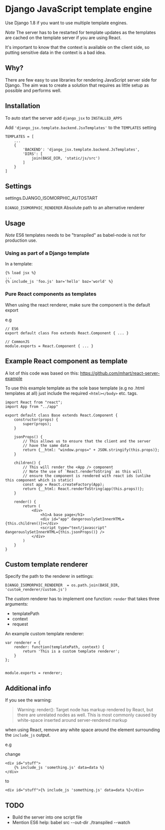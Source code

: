 # Django JavaScript template engine

Use Django 1.8 if you want to use multiple template engines.

*Note* The server has to be restarted for template updates as the templates are cached on the template server if you are using React.

It's important to know that the context is available on the client side, so putting sensitive data in the context is a bad idea.

## Why?

There are few easy to use libraries for rendering JavaScript server side for Django.
The aim was to create a solution that requires as little setup as possible and performs well.


## Installation

To auto start the server add `django_jsx` to `INSTALLED_APPS`

Add `'django_jsx.template.backend.JsxTemplates'` to the `TEMPLATES` setting

    TEMPLATES = [
        ...
        {
            'BACKEND': 'django_jsx.template.backend.JsTemplates',
            'DIRS': [
                join(BASE_DIR, 'static/js/src')
            ]
        }
    ]
    

## Settings

settings.DJANGO_ISOMORPHIC_AUTOSTART

`DJANGO_ISOMORPHIC_RENDERER`
Absolute path to an alternative renderer



## Usage

*Note* ES6 templates needs to be "transpiled" as babel-node is not for production use.



### Using as part of a Django template

In a template:

    {% load jsx %}
    ...
    {% include_js 'foo.js' bar='hello' baz='world' %}


### Pure React components as templates

When using the react renderer, make sure the component is the default export

e.g 

    // ES6
    export default class Foo extends React.Component { ... }

    // CommonJS
    module.exports = React.Component { ... }


## Example React component as template

A lot of this code was based on this: https://github.com/mhart/react-server-example

To use this example template as the sole base template (e.g no .html templates at all)
just include the required `<html></body>` etc. tags.
    
    import React from "react";
    import App from "../app"
    
    export default class Base extends React.Component {
        constructor(props) {
            super(props);
        }
    
        jsonProps() {
            // This allows us to ensure that the client and the server
            // have the same data
            return {__html: "window.props=" + JSON.stringify(this.props)};
        }
    
        children() {
            // This will render the <App /> component
            // Note the use of `React.renderToString` as this will
            // ensure the component is rendered with react ids (unlike this component which is static)
            const app = React.createFactory(App);
            return {__html: React.renderToString(app(this.props))};
        }
    
        render() {
            return (
                <div>
                    <h1>A base page</h1>
                    <div id="app" dangerouslySetInnerHTML={this.children()}></div>
                    <script type="text/javascript" dangerouslySetInnerHTML={this.jsonProps()} />
                </div>
            )
        }
    }


## Custom template renderer

Specify the path to the renderer in settings:

    DJANGO_ISOMORPHIC_RENDERER  = os.path.join(BASE_DIR, 'custom_renderer/custom.js')

The custom renderer has to implement one function: `render` that takes three arguments:

*  templatePath
*  context
*  request

An example custom template renderer:

    var renderer = {
        render: function(templatePath, context) {
            return 'This is a custom template renderer';
        }
    };
    
    
    module.exports = renderer;


## Additional info

If you see the warning:

> Warning: render(): Target node has markup rendered by React, but there are unrelated nodes as well. This is most commonly caused by white-space inserted around server-rendered markup

when using React, remove any white space around the element surrounding the `include_js` output.

e.g

change

    <div id="stuff">
        {% include_js 'something.js' data=data %}
    </div>

to

    <div id="stuff">{% include_js 'something.js' data=data %}</div>


## TODO

*  Build the server into one script file
*  Mention ES6 help: babel src --out-dir ./transpiled --watch 
